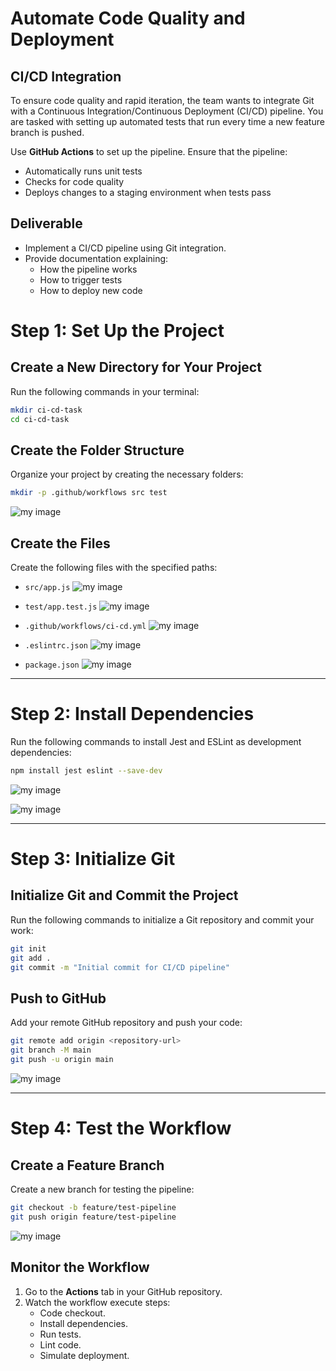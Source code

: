# Automate Code Quality and Deployment

## CI/CD Integration
To ensure code quality and rapid iteration, the team wants to integrate Git with a Continuous Integration/Continuous Deployment (CI/CD) pipeline. You are tasked with setting up automated tests that run every time a new feature branch is pushed.

Use **GitHub Actions** to set up the pipeline. Ensure that the pipeline:
- Automatically runs unit tests
- Checks for code quality
- Deploys changes to a staging environment when tests pass

## Deliverable
- Implement a CI/CD pipeline using Git integration.
- Provide documentation explaining:
  - How the pipeline works
  - How to trigger tests
  - How to deploy new code

# Step 1: Set Up the Project

## Create a New Directory for Your Project
Run the following commands in your terminal:

```bash
mkdir ci-cd-task
cd ci-cd-task
```

## Create the Folder Structure
Organize your project by creating the necessary folders:

```bash
mkdir -p .github/workflows src test
```
![my image](https://github.com/jayymeg/project-3/blob/07bfae7ad74ef5fbf9f5bffd7b4f21ba61603832/Task-3/Task-3%20images/P%201.png)


## Create the Files
Create the following files with the specified paths:

- `src/app.js`
![my image](https://github.com/jayymeg/project-3/blob/07bfae7ad74ef5fbf9f5bffd7b4f21ba61603832/Task-3/Task-3%20images/file%201.png)

- `test/app.test.js`
![my image](https://github.com/jayymeg/project-3/blob/07bfae7ad74ef5fbf9f5bffd7b4f21ba61603832/Task-3/Task-3%20images/file%202.png)

- `.github/workflows/ci-cd.yml`
![my image](https://github.com/jayymeg/project-3/blob/07bfae7ad74ef5fbf9f5bffd7b4f21ba61603832/Task-3/Task-3%20images/file%203.png)

- `.eslintrc.json`
![my image](https://github.com/jayymeg/project-3/blob/07bfae7ad74ef5fbf9f5bffd7b4f21ba61603832/Task-3/Task-3%20images/file%204.png)

- `package.json`
![my image](https://github.com/jayymeg/project-3/blob/07bfae7ad74ef5fbf9f5bffd7b4f21ba61603832/Task-3/Task-3%20images/file%205.png)

---

# Step 2: Install Dependencies

Run the following commands to install Jest and ESLint as development dependencies:

```bash
npm install jest eslint --save-dev
```
![my image](https://github.com/jayymeg/project-3/blob/07bfae7ad74ef5fbf9f5bffd7b4f21ba61603832/Task-3/Task-3%20images/p%202.png)

![my image](https://github.com/jayymeg/project-3/blob/07bfae7ad74ef5fbf9f5bffd7b4f21ba61603832/Task-3/Task-3%20images/p%203.png)


---

# Step 3: Initialize Git

## Initialize Git and Commit the Project
Run the following commands to initialize a Git repository and commit your work:

```bash
git init
git add .
git commit -m "Initial commit for CI/CD pipeline"
```

## Push to GitHub
Add your remote GitHub repository and push your code:

```bash
git remote add origin <repository-url>
git branch -M main
git push -u origin main
```
![my image](https://github.com/jayymeg/project-3/blob/07bfae7ad74ef5fbf9f5bffd7b4f21ba61603832/Task-3/Task-3%20images/p%204.png)

---

# Step 4: Test the Workflow

## Create a Feature Branch
Create a new branch for testing the pipeline:

```bash
git checkout -b feature/test-pipeline
git push origin feature/test-pipeline
```
![my image](https://github.com/jayymeg/project-3/blob/07bfae7ad74ef5fbf9f5bffd7b4f21ba61603832/Task-3/Task-3%20images/p%205.png)

## Monitor the Workflow
1. Go to the **Actions** tab in your GitHub repository.
2. Watch the workflow execute steps:
   - Code checkout.
   - Install dependencies.
   - Run tests.
   - Lint code.
   - Simulate deployment.
```


